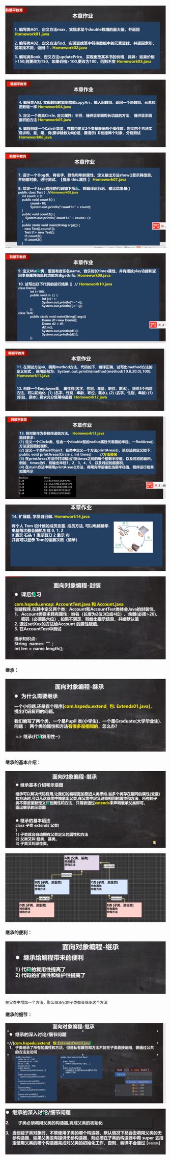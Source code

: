 ![image-20220212203202276](../Picture_saving_address/Untitled/image-20220212203202276.png)

![image-20220212203211365](../Picture_saving_address/Untitled/image-20220212203211365.png)

![image-20220212203217021](../Picture_saving_address/Untitled/image-20220212203217021.png)

![image-20220212203222640](../Picture_saving_address/Untitled/image-20220212203222640.png)

![image-20220212203230283](../Picture_saving_address/Untitled/image-20220212203230283.png)

![image-20220212203237334](../Picture_saving_address/Untitled/image-20220212203237334.png)

![image-20220213224051638](../Picture_saving_address/Untitled/image-20220213224051638.png)

![image-20220219171120405](../Picture_saving_address/Untitled/image-20220219171120405.png)

#### 继承：

![image-20220219174148779](../Picture_saving_address/Untitled/image-20220219174148779.png)

#### 继承的基本介绍：

![image-20220219174551049](../Picture_saving_address/Untitled/image-20220219174551049.png)

![image-20220219175337577](../Picture_saving_address/Untitled/image-20220219175337577.png)

#### 继承的便利：

![image-20220219185523832](../Picture_saving_address/Untitled/image-20220219185523832.png)

```
在父类中增加一个方法，那么继承它的子类都会继承这个方法
```

#### 继承的细节：

![image-20220219185849459](../Picture_saving_address/Untitled/image-20220219185849459.png)

![image-20220219191559025](../Picture_saving_address/Untitled/image-20220219191559025.png)


